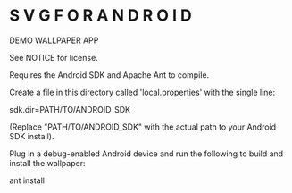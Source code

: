 S V G   F O R   A N D R O I D
=============================

DEMO WALLPAPER APP

See NOTICE for license.

Requires the Android SDK and Apache Ant to compile.

Create a file in this directory called 'local.properties' with the single line:

sdk.dir=PATH/TO/ANDROID_SDK

(Replace "PATH/TO/ANDROID_SDK" with the actual path to your Android SDK install).

Plug in a debug-enabled Android device and run the following to build and install the wallpaper:

ant install

